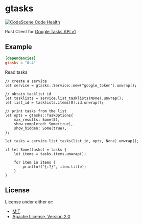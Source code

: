 gtasks
======

[![CodeScene Code Health](https://codescene.io/projects/45887/status-badges/code-health)](https://codescene.io/projects/45887)

Rust Client for [Google Tasks API v1](https://developers.google.com/tasks/v1/reference)

## Example

```toml
[dependencies]
gtasks = "0.4"
```
Read tasks

```rust,no_run
// create a service
let service = gtasks::Service::new("google_token").unwrap();

// obtain tasklist id
let tasklists = service.list_tasklists(None).unwrap();
let list_id = tasklists.items[0].id.unwrap();

// print tasks from the list
let opts = gtasks::TaskOptions{
    max_results: Some(5),
    show_completed: Some(true),
    show_hidden: Some(true),
};

let tasks = service.list_tasks(list_id, opts, None).unwrap();

if let Some(tasks) = tasks {
    let items = tasks.items.unwrap();

    for item in items {
        println!("{:?}", item.title);
    }
}
```

## License

License under either or:

* [MIT](LICENSE-MIT)
* [Apache License, Version 2.0](LICENSE-APACHE)
